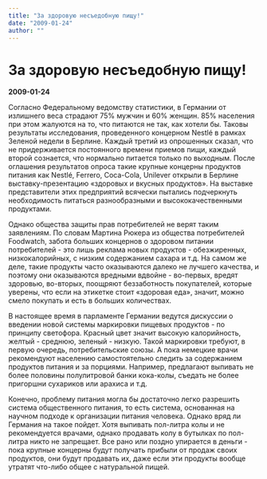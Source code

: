 ```yaml
---
title: "За здоровую несъедобную пищу!"
date: "2009-01-24"
author: ""
---
```


# За здоровую несъедобную пищу!

**2009-01-24** 

Согласно Федеральному ведомству статистики, в Германии от излишнего веса страдают 75% мужчин и 60% женщин. 85% населения при этом жалуются на то, что питаются не так, как хотели бы. Таковы результаты исследования, проведенного концерном Nestlé в рамках Зеленой недели в Берлине. Каждый третий из опрошенных сказал, что не придерживается постоянного времени приемов пищи, каждый второй сознается, что нормально питается только по выходным. После оглашения результатов опроса такие крупные концерны продуктов питания как Nestlé, Ferrero, Coca-Cola, Unilever открыли в Берлине выставку-презентацию «здоровых и вкусных продуктов». На выставке представители этих предприятий всячески пытались подчеркнуть необходимость питаться разнообразными и высококачественными продуктами.

Однако общества защиты прав потребителей не верят таким заявлениям. По словам Мартина Рюкера из общества потребителей Foodwatch, забота больших концернов о здоровом питании потребителей - это лишь реклама новых продуктов - обезжиренных, низкокалорийных, с низким содержанием сахара и т.д. На самом же деле, такие продукты часто оказываются далеко не лучшего качества, и поэтому они оказываются вредными вдвойне - во-первых, вредят здоровью, во-вторых, поощряют беззаботность покупателей, которые уверены, что если на этикетке стоит «здоровая еда», значит, можно смело покупать и есть в больших количествах.

В настоящее время в парламенте Германии ведутся дискуссии о введении новой системы маркировки пищевых продуктов - по принципу светофора. Красный цвет значит высокую калорийность, желтый - среднюю, зеленый - низкую. Такой маркировки требуют, в первую очередь, потребительские союзы. А пока немецкие врачи рекомендуют населению самостоятельно следить за содержанием продуктов питания и за порциями. Например, предлагают выпивать не более половины полулитровой банки кока-колы, съедать не более пригоршни сухариков или арахиса и т.д.

Конечно, проблему питания могла бы достаточно легко разрешить система общественного питания, то есть система, основанная на научном подходе к организации питания человека. Однако вряд ли Германия на такое пойдет. Хотя выпивать пол-литра колы и не рекомендуется врачами, однако продавать колу в бутылках по пол-литра никто не запрещает. Все рано или поздно упирается в деньги - пока крупные концерны будут получать прибыли от продаж своих продуктов, они будут продавать их, даже если эти продукты вообще утратят что-либо общее с натуральной пищей.